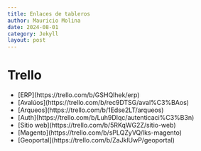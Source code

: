 ```yaml
---
title: Enlaces de tableros
author: Mauricio Molina
date: 2024-08-01
category: Jekyll
layout: post
---
```


# Trello

<ul>
  <li>[ERP](https://trello.com/b/GSHQlhek/erp)</li>
  <li>[Avalúos](https://trello.com/b/rec9DTSG/aval%C3%BAos)</li>
  <li>[Arqueos](https://trello.com/b/1Edse2LT/arqueos)</li>
  <li>[Auth](https://trello.com/b/Luh9DIqc/autenticaci%C3%B3n)</li>
  <li>[Sitio web](https://trello.com/b/5RKqWG2Z/sitio-web)</li>
  <li>[Magento](https://trello.com/b/sPLQZyVQ/lks-magento)</li>
  <li>[Geoportal](https://trello.com/b/ZaJklUwP/geoportal)</li>
</ul>